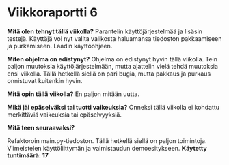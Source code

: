 # Viikkoraportti 6

**Mitä olen tehnyt tällä viikolla?**
Parantelin käyttöjärjestelmää ja lisäsin testejä. Käyttäjä voi nyt valita valikosta haluamansa tiedoston pakkaamiseen ja purkamiseen. Laadin käyttöohjeen.

**Miten ohjelma on edistynyt?**
Ohjelma on edistynyt hyvin tällä viikolla. Tein paljon muutoksia käyttöjärjestelmään, mutta ajattelin vielä tehdä muutoksia ensi viikolla. Tällä hetkellä siellä on pari bugia, mutta pakkaus ja purkaus onnistuvat kuitenkin hyvin.

**Mitä opin tällä viikolla?**
En paljon mitään uutta.

**Mikä jäi epäselväksi tai tuotti vaikeuksia?**
Onneksi tällä viikolla ei kohdattu merkittäviä vaikeuksia tai epäselvyyksiä.

**Mitä teen seuraavaksi?**

Refaktoroin main.py-tiedoston. Tällä hetkellä siellä on paljon toimintoja. Viimeistelen käyttöliittymän ja valmistaudun demoesitykseen.
**Käytetty tuntimäärä: 17**
